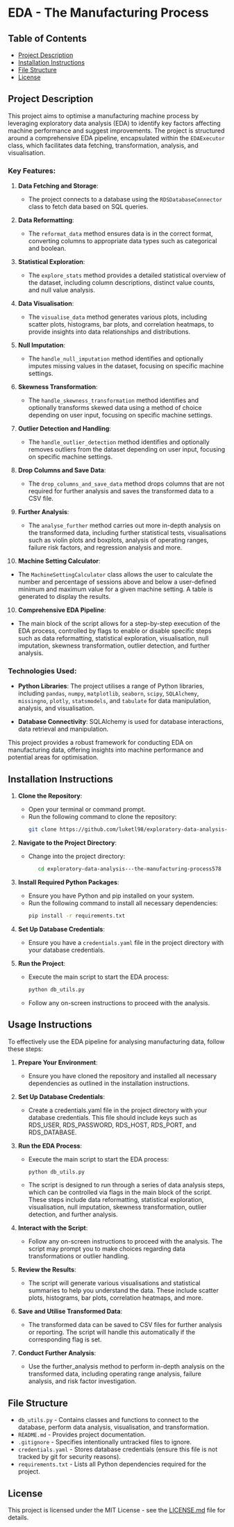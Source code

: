 # EDA - The Manufacturing Process

## Table of Contents
- [Project Description](#project-description)
- [Installation Instructions](#installation-instructions)
- [File Structure](#file-structure)
- [License](#license)

## Project Description
This project aims to optimise a manufacturing machine process by leveraging exploratory data analysis (EDA) to identify key factors affecting machine performance and suggest improvements. The project is structured around a comprehensive EDA pipeline, encapsulated within the `EDAExecutor` class, which facilitates data fetching, transformation, analysis, and visualisation.

### Key Features:

1. **Data Fetching and Storage**:
   - The project connects to a database using the `RDSDatabaseConnector` class to fetch data based on SQL queries.

2. **Data Reformatting**:
   - The `reformat_data` method ensures data is in the correct format, converting columns to appropriate data types such as categorical and boolean.

3. **Statistical Exploration**:
   - The `explore_stats` method provides a detailed statistical overview of the dataset, including column descriptions, distinct value counts, and null value analysis.

4. **Data Visualisation**:
   - The `visualise_data` method generates various plots, including scatter plots, histograms, bar plots, and correlation heatmaps, to provide insights into data relationships and distributions.

5. **Null Imputation**:
   - The `handle_null_imputation` method identifies and optionally imputes missing values in the dataset, focusing on specific machine settings.

6. **Skewness Transformation**:
   - The `handle_skewness_transformation` method identifies and optionally transforms skewed data using a method of choice depending on user input, focusing on specific machine settings.

7. **Outlier Detection and Handling**:
   - The `handle_outlier_detection` method identifies and optionally removes outliers from the dataset depending on user input, focusing on specific machine settings.

8. **Drop Columns and Save Data**:
   - The `drop_columns_and_save_data` method drops columns that are not required for further analysis and saves the transformed data to a CSV file.

9. **Further Analysis**:
   - The `analyse_further` method carries out more in-depth analysis on the transformed data, including further statistical tests, visualisations such as violin plots and boxplots, analysis of operating ranges, failure risk factors, and regression analysis and more.

10. **Machine Setting Calculator**:
   - The `MachineSettingCalculator` class allows the user to calculate the number and percentage of sessions above and below a user-defined minimum and maximum value for a given machine setting. A table is generated to display the results.


10. **Comprehensive EDA Pipeline**:
   - The main block of the script allows for a step-by-step execution of the EDA process, controlled by flags to enable or disable specific steps such as data reformatting, statistical exploration, visualisation, null imputation, skewness transformation, outlier detection, and further analysis.

### Technologies Used:
- **Python Libraries**: The project utilises a range of Python libraries, including `pandas`, `numpy`, `matplotlib`, `seaborn`, `scipy`, `SQLAlchemy`, `missingno`, `plotly`, `statsmodels`, and `tabulate` for data manipulation, analysis, and visualisation.

- **Database Connectivity**: SQLAlchemy is used for database interactions, data retrieval and manipulation.

This project provides a robust framework for conducting EDA on manufacturing data, offering insights into machine performance and potential areas for optimisation.

## Installation Instructions

1. **Clone the Repository**:
   - Open your terminal or command prompt.
   - Run the following command to clone the repository:
     ```bash
     git clone https://github.com/luketl98/exploratory-data-analysis---the-manufacturing-process578.git
     ```

2. **Navigate to the Project Directory**:
   - Change into the project directory:
     ```bash
        cd exploratory-data-analysis---the-manufacturing-process578
     ```

3. **Install Required Python Packages**:
   - Ensure you have Python and pip installed on your system.
   - Run the following command to install all necessary dependencies:
     ```bash
     pip install -r requirements.txt
     ```

4. **Set Up Database Credentials**:
   - Ensure you have a `credentials.yaml` file in the project directory with your database credentials.

5. **Run the Project**:
   - Execute the main script to start the EDA process:
     ```bash
     python db_utils.py
     ```
   - Follow any on-screen instructions to proceed with the analysis.

## Usage Instructions
To effectively use the EDA pipeline for analysing manufacturing data, follow these steps:

1. **Prepare Your Environment**:
   - Ensure you have cloned the repository and installed all necessary dependencies as outlined in the installation instructions.

2. **Set Up Database Credentials**:
   - Create a credentials.yaml file in the project directory with your database credentials. This file should include keys such as RDS_USER, RDS_PASSWORD, RDS_HOST, RDS_PORT, and RDS_DATABASE.

3. **Run the EDA Process**:
   - Execute the main script to start the EDA process:
     ```bash
     python db_utils.py
     ```
   - The script is designed to run through a series of data analysis steps, which can be controlled via flags in the main block of the script. These steps include data reformatting, statistical exploration, visualisation, null imputation, skewness transformation, outlier detection, and further analysis.

4. **Interact with the Script**:
   - Follow any on-screen instructions to proceed with the analysis. The script may prompt you to make choices regarding data transformations or outlier handling.

5. **Review the Results**:
   - The script will generate various visualisations and statistical summaries to help you understand the data. These include scatter plots, histograms, bar plots, correlation heatmaps, and more.

6. **Save and Utilise Transformed Data**:
   - The transformed data can be saved to CSV files for further analysis or reporting. The script will handle this automatically if the corresponding flag is set.

7. **Conduct Further Analysis**:
   - Use the further_analysis method to perform in-depth analysis on the transformed data, including operating range analysis, failure analysis, and risk factor investigation.

## File Structure
- `db_utils.py` - Contains classes and functions to connect to the database, perform data analysis, visualisation, and transformation.
- `README.md` - Provides project documentation.
- `.gitignore` - Specifies intentionally untracked files to ignore.
- `credentials.yaml` - Stores database credentials (ensure this file is not tracked by git for security reasons).
- `requirements.txt` - Lists all Python dependencies required for the project.

## License
This project is licensed under the MIT License - see the [LICENSE.md](LICENSE) file for details.
